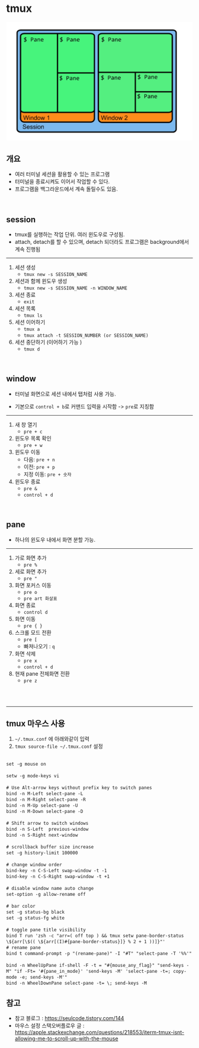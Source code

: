# tmux

![](../../img/tmux.png)

## 개요

-   여러 터미널 세션을 활용할 수 있는 프로그램
-   터미널을 종료시켜도 이어서 작업할 수 있다.
-   프로그램을 백그라운드에서 계속 돌릴수도 있음.

<br/>

## session

-   tmux를 실행하는 작업 단위. 여러 윈도우로 구성됨.
-   attach, detach를 할 수 있으며, detach 되더라도 프로그램은 background에서 계속 진행됨

---

1. 세션 생성
    - `tmux new -s SESSION_NAME`
2. 세션과 함께 윈도우 생성
    - `tmux new -s SESSION_NAME -n WINDOW_NAME`
3. 세션 종료
    - `exit`
4. 세션 목록
    - `tmux ls`
5. 세션 이어하기
    - `tmux a`
    - `tmux attach -t SESSION_NUMBER (or SESSION_NAME)`
6. 세션 중단하기 (이어하기 가능 )
    - `tmux d`

<br/>

## window

-   터미널 화면으로 세션 내에서 탭처럼 사용 가능.

-   기본으로 `control + b`로 커맨드 입력을 시작함 -> `pre`로 지칭함

---

1. 새 창 열기
    - `pre + c`
2. 윈도우 목록 확인
    - `pre + w`
3. 윈도우 이동
    - 다음: `pre + n`
    - 이전: `pre + p`
    - 지정 이동: `pre + 숫자`
4. 윈도우 종료
    - `pre &`
    - `control + d`

<br/>

## pane

-   하나의 윈도우 내에서 화면 분할 가능.

---

1. 가로 화면 추가
    - `pre %`
2. 세로 화면 추가
    - `pre "`
3. 화면 포커스 이동
    - `pre o`
    - `pre art 화살표`
4. 화면 종료
    - `control d`
5. 화면 이동
    - `pre { }`
6. 스크롤 모드 전환
    - `pre [`
    - 빠져나오기 : `q`
7. 화면 삭제
    - `pre x`
    - `control + d`
8. 현재 pane 전체화면 전환
    - `pre z`

<br>
<br>

---

## tmux 마우스 사용

1. `~/.tmux.conf` 에 아래와같이 입력
2. `tmux source-file ~/.tmux.conf` 설정

```shell

set -g mouse on

setw -g mode-keys vi

# Use Alt-arrow keys without prefix key to switch panes
bind -n M-Left select-pane -L
bind -n M-Right select-pane -R
bind -n M-Up select-pane -U
bind -n M-Down select-pane -D

# Shift arrow to switch windows
bind -n S-Left  previous-window
bind -n S-Right next-window

# scrollback buffer size increase
set -g history-limit 100000

# change window order
bind-key -n C-S-Left swap-window -t -1
bind-key -n C-S-Right swap-window -t +1

# disable window name auto change
set-option -g allow-rename off

# bar color
set -g status-bg black
set -g status-fg white

# toggle pane title visibility
bind T run 'zsh -c "arr=( off top ) && tmux setw pane-border-status \${arr[\$(( \${arr[(I)#{pane-border-status}]} % 2 + 1 ))]}"'
# rename pane
bind t command-prompt -p "(rename-pane)" -I "#T" "select-pane -T '%%'"

bind -n WheelUpPane if-shell -F -t = "#{mouse_any_flag}" "send-keys -M" "if -Ft= '#{pane_in_mode}' 'send-keys -M' 'select-pane -t=; copy-mode -e; send-keys -M'"
bind -n WheelDownPane select-pane -t= \; send-keys -M

```

## 참고

-   참고 블로그 : https://seulcode.tistory.com/144
-   마우스 설정 스택오버플로우 글 : https://apple.stackexchange.com/questions/218553/iterm-tmux-isnt-allowing-me-to-scroll-up-with-the-mouse
